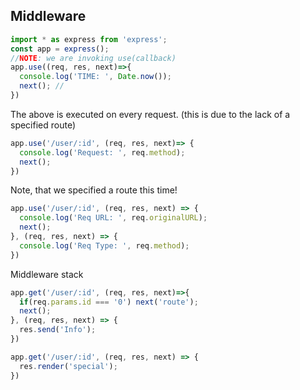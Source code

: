 


## Middleware

```js
import * as express from 'express';
const app = express();
//NOTE: we are invoking use(callback)
app.use((req, res, next)=>{
  console.log('TIME: ', Date.now());
  next(); //
})
```
The above is executed on every request. 
(this is due to the lack of a specified route)

```js 
app.use('/user/:id', (req, res, next)=> {
  console.log('Request: ', req.method);
  next(); 
})
```
Note, that we specified a route this time!

```js 
app.use('/user/:id', (req, res, next) => {
  console.log('Req URL: ', req.originalURL);
  next();
}, (req, res, next) => {
  console.log('Req Type: ', req.method);
})
```


Middleware stack 
```js 
app.get('/user/:id', (req, res, next)=>{
  if(req.params.id === '0') next('route');
  next();
}, (req, res, next) => {
  res.send('Info');
})

app.get('/user/:id', (req, res, next) => {
  res.render('special');
})
```